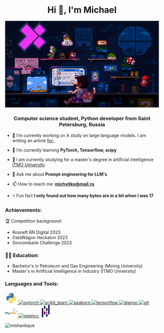 <h1 align="center">Hi 👋, I'm Michael</h1>

![](mario.gif)

<h3 align="center">Computer science student, Python developer from Saint Petersburg, Russia</h3>

- 🔭 I’m currently working on A study on large language models. I am writing an article [for:](https://kmu.itmo.ru/)

- 🌱 I’m currently learning **PyTorch, Tensorflow, scipy**

- 🔭 I am currently studying for a master's degree in artificial intelligence [ITMO University](https://itmo.ru/)

- 💬 Ask me about **Prompt engineering for LLM's**

- 📫 How to reach me: **michvitko@mail.ru**

- ⚡ Fun fact **I only found out how many bytes are in a bit when I was 17**


<h3 align="left"> Achievements:</h3>
<p align="left">
  🏆 Competition background:
  <ul>
    <li> Rosneft RN Digital 2023</li>
    <li> DataWagon Hackaton 2023</li>
    <li> Sovcombank Challenge 2023</li>
  </ul>
<h3 align="left"> 👨‍🎓 Education:</h3>
<p align="left">
  <ul>
    <li>Bachelor's in Petroleum and Gas Engineering (Mining University) </li>
    <li>Master's in Artificial Intelligence in Industry (ITMO University)</li>
  </ul>


<h3 align="left">Languages and Tools:</h3>
<p align="left"> <a href="https://www.python.org" target="_blank" rel="noreferrer"> <img src="https://raw.githubusercontent.com/devicons/devicon/master/icons/python/python-original.svg" alt="python" width="40" height="40"/> </a> <a href="https://pytorch.org/" target="_blank" rel="noreferrer"> <img src="https://www.vectorlogo.zone/logos/pytorch/pytorch-icon.svg" alt="pytorch" width="40" height="40"/> </a> <a href="https://scikit-learn.org/" target="_blank" rel="noreferrer"> <img src="https://upload.wikimedia.org/wikipedia/commons/0/05/Scikit_learn_logo_small.svg" alt="scikit_learn" width="40" height="40"/> </a> <a href="https://seaborn.pydata.org/" target="_blank" rel="noreferrer"> <img src="https://seaborn.pydata.org/_images/logo-mark-lightbg.svg" alt="seaborn" width="40" height="40"/> </a> <a href="https://www.tensorflow.org" target="_blank" rel="noreferrer"> <img src="https://www.vectorlogo.zone/logos/tensorflow/tensorflow-icon.svg" alt="tensorflow" width="40" height="40"/> </a> <a href="https://www.djangoproject.com/" target="_blank" rel="noreferrer"> <img src="https://cdn.worldvectorlogo.com/logos/django.svg" alt="django" width="40" height="40"/> </a> <a href="https://git-scm.com/" target="_blank" rel="noreferrer"> <img src="https://www.vectorlogo.zone/logos/git-scm/git-scm-icon.svg" alt="git" width="40" height="40"/> </a> <a href="https://www.mysql.com/" target="_blank" rel="noreferrer"> <img src="https://raw.githubusercontent.com/devicons/devicon/master/icons/mysql/mysql-original-wordmark.svg" alt="mysql" width="40" height="40"/> </a> <a href="https://opencv.org/" target="_blank" rel="noreferrer"> <img src="https://www.vectorlogo.zone/logos/opencv/opencv-icon.svg" alt="opencv" width="40" height="40"/> </a> <a href="https://pandas.pydata.org/" target="_blank" rel="noreferrer"> <img src="https://raw.githubusercontent.com/devicons/devicon/2ae2a900d2f041da66e950e4d48052658d850630/icons/pandas/pandas-original.svg" alt="pandas" width="40" height="40"/> </a>  </p>

<p><img align="center" src="https://github-readme-stats.vercel.app/api/top-langs?username=mishantique&show_icons=true&locale=en&layout=compact" alt="mishantique" /></p>

